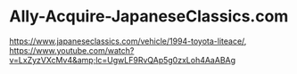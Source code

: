 # Ally-Acquire-JapaneseClassics.com
https://www.japaneseclassics.com/vehicle/1994-toyota-liteace/, https://www.youtube.com/watch?v=LxZyzVXcMv4&amp;lc=UgwLF9RvQAp5g0zxLoh4AaABAg
